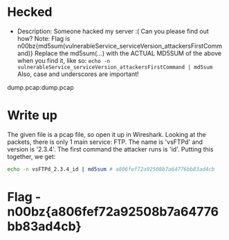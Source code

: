 # Hecked

- Description: 
Someone hacked my server :(
Can you please find out how?
Note: Flag is n00bz{md5sum(vulnerableService_serviceVersion_attackersFirstCommand)}
Replace the md5sum(...) with the ACTUAL MD5SUM of the above when you find it, like so: `echo -n vulnerableService_serviceVersion_attackersFirstCommand | md5sum`
Also, case and underscores are important!

dump.pcap:dump.pcap

# Write up

The given file is a pcap file, so open it up in Wireshark. Looking at the packets, there is only 1 main service: FTP. The name is 'vsFTPd' and version is '2.3.4'. The first command the attacker runs is 'id'. Putting this together, we get: 
```bash
echo -n vsFTPd_2.3.4_id | md5sum # a806fef72a92508b7a64776bb83ad4cb
```

# Flag - n00bz{a806fef72a92508b7a64776bb83ad4cb}
